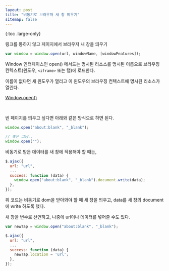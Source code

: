 ```yaml
---
layout: post
title: "비동기로 브라우저 새 창 띄우기"
sitemap: false
---
```


{:toc .large-only}

링크를 통하지 않고 페이지에서 브라우저 새 창을 띄우기

```js
var window = window.open(url, windowName, [windowFeatures]);
```

Window 인터페이스인 open() 메서드는 명시된 리소스를 명시된 이름으로 브라우징 컨텍스트(윈도우, `<iframe>` 또는 탭)에 로드한다.

이름이 없다면 새 윈도우가 열리고 이 윈도우의 브라우징 컨텍스트에 명시된 리소스가 열린다.

[Window.open()](https://developer.mozilla.org/ko/docs/Web/API/Window/open)

<br/>

빈 페이지를 띄우고 싶다면 아래와 같은 방식으로 하면 된다.

```js
window.open("about:blank", "_blank");

// 혹은 그냥..
window.open("");
```

비동기로 받은 데이터를 새 창에 적용해야 할 때는,

```js
$.ajax({
  url: "url",
  ...
  success: function (data) {
    window.open("about:blank", "_blank").document.write(data);
  },
});
```

위 코드는 비동기로 dom을 받아와야 할 때 새 창을 띄우고, data를 새 창의 document에 write 하도록 했다.

새 창을 변수로 선언하고, 나중에 url이나 데이터를 넣어줄 수도 있다.

```js
var newTap = window.open("about:blank", "_blank");

$.ajax({
  url: "url",
  ...
  success: function (data) {
    newTap.location = 'url';
  },
});
```

